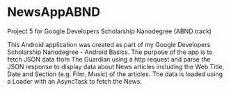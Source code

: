 # NewsAppABND
Project 5 for Google Developers Scholarship Nanodegree (ABND track)

This Android application was created as part of my Google Developers Scholarship Nanodegree - Android Basics.
The purpose of the app is to fetch JSON data from The Guardian using a http request and parse the JSON response to display data
about News articles including the Web Title, Date and Section (e.g. Film, Music) of the articles.
The data is loaded using a Loader with an AsyncTask to fetch the News.
